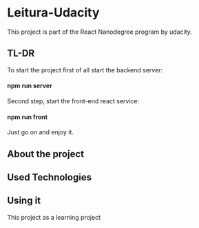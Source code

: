 # Leitura-Udacity
This project is part of the React Nanodegree program by udacity.

## TL-DR
To start the project first of all start the backend server:
#### npm run server
Second step, start the front-end react service:
#### npm run front
Just go on and enjoy it.


## About the project


## Used Technologies

## Using it
This project as a learning project 